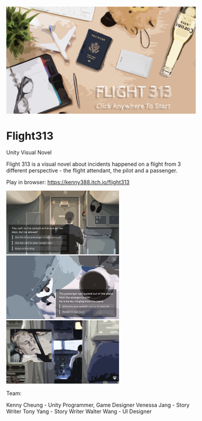 ![Flight313](/MDImage/Title.png)
# Flight313
Unity Visual Novel 
 

Flight 313 is a visual novel about incidents happened on a flight from 3 different perspective - the flight attendant, the pilot and a passenger.

Play in browser: https://kenny388.itch.io/flight313

<img src="/MDImage/Attendant.png" width="300">
<img src="/MDImage/Passenger.png" width="300">
<img src="/MDImage/Pilot.png" width="300">

Team: 

Kenny Cheung - Unity Programmer, Game Designer
Venessa Jang - Story Writer
Tony Yang - Story Writer
Walter Wang - UI Designer

